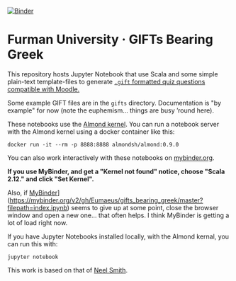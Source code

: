 
[![Binder](https://mybinder.org/badge_logo.svg)](https://mybinder.org/v2/gh/Eumaeus/gifts_bearing_greek/master?filepath=index.ipynb)

# Furman University · GIFTs Bearing Greek


This repository hosts Jupyter Notebook that use Scala and some simple plain-text template-files to generate [`.gift` formatted quiz questions compatible with Moodle.](https://docs.moodle.org/38/en/GIFT_format)

Some example GIFT files are in the `gifts` directory. Documentation is "by example" for now (note the euphemism… things are busy ’round here).

These notebooks use the [Almond kernel](https://almond.sh/).  You can run a notebook server with the Almond kernel using a docker container like this:

    docker run -it --rm -p 8888:8888 almondsh/almond:0.9.0

You can also work interactively with these notebooks on [mybinder.org](https://mybinder.org/v2/gh/Eumaeus/gifts_bearing_greek/master?filepath=index.ipynb).

**If you use MyBinder, and get a "Kernel not found" notice, choose "Scala 2.12." and click "Set Kernel".**

Also, if [MyBinder](https://mybinder.org/badge_logo.svg)](https://mybinder.org/v2/gh/Eumaeus/gifts_bearing_greek/master?filepath=index.ipynb) seems to give up at some point, close the browser window and open a new one… that often helps. I think MyBinder is getting a lot of load right now.

If you have Jupyter Notebooks installed locally, with the Almond kernal, you can run this with:

    jupyter notebook

This work is based on that of [Neel Smith](https://github.com/neelsmith/nomisma-jupyter).

